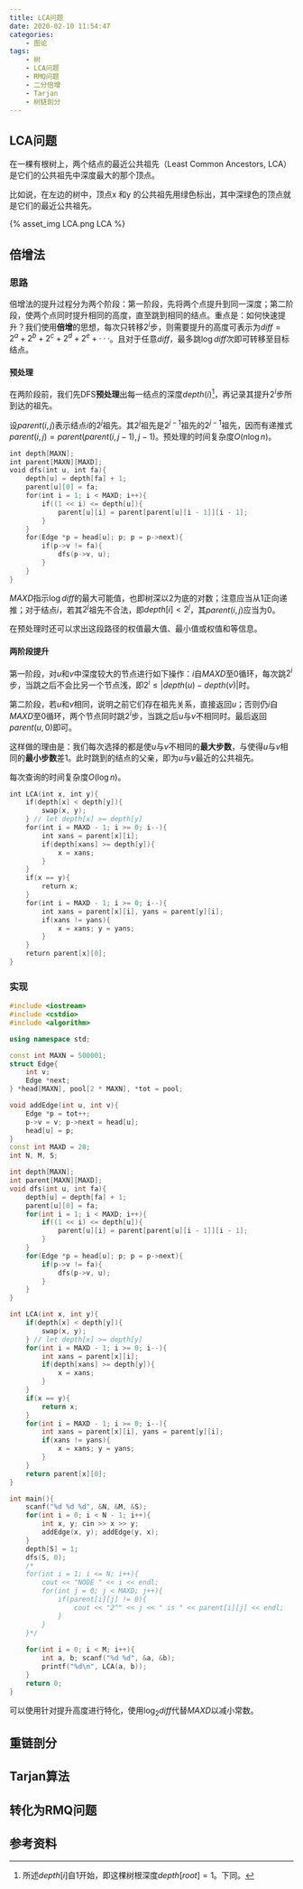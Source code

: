 ```yaml
---
title: LCA问题
date: 2020-02-10 11:54:47
categories: 
	- 图论
tags: 
	- 树
	- LCA问题
	- RMQ问题
	- 二分倍增
	- Tarjan
	- 树链剖分
---
```


## LCA问题

在一棵有根树上，两个结点的最近公共祖先（Least Common Ancestors, LCA）是它们的公共祖先中深度最大的那个顶点。

比如说，在左边的树中，顶点x 和y 的公共祖先用绿色标出，其中深绿色的顶点就是它们的最近公共祖先。

{% asset_img LCA.png LCA %}

## 倍增法

### 思路

倍增法的提升过程分为两个阶段：第一阶段，先将两个点提升到同一深度；第二阶段，使两个点同时提升相同的高度，直至跳到相同的结点。重点是：如何快速提升？我们使用**倍增**的思想，每次只转移$2^i$步，则需要提升的高度可表示为$diff=2^a+2^b+2^c+2^d+2^e+···$。且对于任意$diff$，最多跳$\log diff$次即可转移至目标结点。

#### 预处理

在两阶段前，我们先DFS**预处理**出每一结点的深度$depth(i)$[^1]，再记录其提升$2^i$步所到达的祖先。

设$parent(i,j)$表示结点$i$的$2^j$祖先。其$2^j$祖先是$2^{j-1}$祖先的$2^{j-1}$祖先，因而有递推式$parent(i,j)=parent(parent(i,j-1),j-1)$。预处理的时间复杂度$O(n \log n)$。

```c++
int depth[MAXN];
int parent[MAXN][MAXD];
void dfs(int u, int fa){
    depth[u] = depth[fa] + 1;
    parent[u][0] = fa;
    for(int i = 1; i < MAXD; i++){
        if((1 << i) <= depth[u]){
            parent[u][i] = parent[parent[u][i - 1]][i - 1];
        }
    }
    for(Edge *p = head[u]; p; p = p->next){ 
        if(p->v != fa){
            dfs(p->v, u);
        }
    }
}
```

$MAXD$指示$\log diff$的最大可能值，也即树深以2为底的对数；注意应当从1正向递推；对于结点$i$，若其$2^j$祖先不合法，即$depth[i] < 2^j$，其$parent(i, j)$应当为0。

在预处理时还可以求出这段路径的权值最大值、最小值或权值和等信息。

#### 两阶段提升

第一阶段，对$u$和$v$中深度较大的节点进行如下操作：$i$自$MAXD$至$0$循环，每次跳$2^i$步，当跳之后不会比另一个节点浅，即$2^i\le \left|depth(u)−depth(v)\right|$时。

第二阶段，若$u$和$v$相同，说明之前它们存在祖先关系，直接返回$u$；否则仍$i$自$MAXD$至$0$循环，两个节点同时跳$2^i$步，当跳之后$u$与$v$不相同时。最后返回$parent(u,0)$即可。

这样做的理由是：我们每次选择的都是使$u$与$v$不相同的**最大步数**，与使得$u$与$v$相同的**最小步数**差1。此时跳到的结点的父亲，即为$u$与$v$最近的公共祖先。

每次查询的时间复杂度$O(\log n)$。

```c++
int LCA(int x, int y){
    if(depth[x] < depth[y]){
        swap(x, y);
    } // let depth[x] >= depth[y]
    for(int i = MAXD - 1; i >= 0; i--){
        int xans = parent[x][i];
        if(depth[xans] >= depth[y]){
            x = xans;
        }
    }
    if(x == y){
        return x;
    }
    for(int i = MAXD - 1; i >= 0; i--){
        int xans = parent[x][i], yans = parent[y][i];
        if(xans != yans){
            x = xans; y = yans;
        }
    }
    return parent[x][0];
}
```

### 实现

```c++
#include <iostream>
#include <cstdio>
#include <algorithm>

using namespace std;

const int MAXN = 500001;
struct Edge{
	int v;
	Edge *next; 
} *head[MAXN], pool[2 * MAXN], *tot = pool;

void addEdge(int u, int v){
	Edge *p = tot++;
	p->v = v; p->next = head[u];
	head[u] = p;
}
const int MAXD = 20;
int N, M, S;

int depth[MAXN];
int parent[MAXN][MAXD];
void dfs(int u, int fa){
	depth[u] = depth[fa] + 1;
	parent[u][0] = fa;
	for(int i = 1; i < MAXD; i++){
		if((1 << i) <= depth[u]){
			parent[u][i] = parent[parent[u][i - 1]][i - 1];
		}
	}
	for(Edge *p = head[u]; p; p = p->next){	
		if(p->v != fa){
			dfs(p->v, u);
		}
	}
}

int LCA(int x, int y){
	if(depth[x] < depth[y]){
		swap(x, y);
	} // let depth[x] >= depth[y]
	for(int i = MAXD - 1; i >= 0; i--){
		int xans = parent[x][i];
		if(depth[xans] >= depth[y]){
			x = xans;
		}
	}
	if(x == y){
		return x;
	}
	for(int i = MAXD - 1; i >= 0; i--){
		int xans = parent[x][i], yans = parent[y][i];
		if(xans != yans){
			x = xans; y = yans;
		}
	}
	return parent[x][0];
}

int main(){
	scanf("%d %d %d", &N, &M, &S);
	for(int i = 0; i < N - 1; i++){
		int x, y; cin >> x >> y;
		addEdge(x, y); addEdge(y, x);
	}
	depth[S] = 1;
	dfs(S, 0);
	/*
	for(int i = 1; i <= N; i++){
		cout << "NODE " << i << endl;
		for(int j = 0; j < MAXD; j++){
			if(parent[i][j] != 0){
				cout << "2^" << j << " is " << parent[i][j] << endl;
			} 
		} 
	}*/
	
	for(int i = 0; i < M; i++){
		int a, b; scanf("%d %d", &a, &b);
		printf("%d\n", LCA(a, b));
	}
	return 0;
}

```

可以使用针对提升高度进行特化，使用$\log_2diff$代替$MAXD$以减小常数。

## 重链剖分



## Tarjan算法



## 转化为RMQ问题



## 参考资料

[^1]:所述$depth[i]$自1开始，即这棵树根深度$depth[root] = 1$。下同。